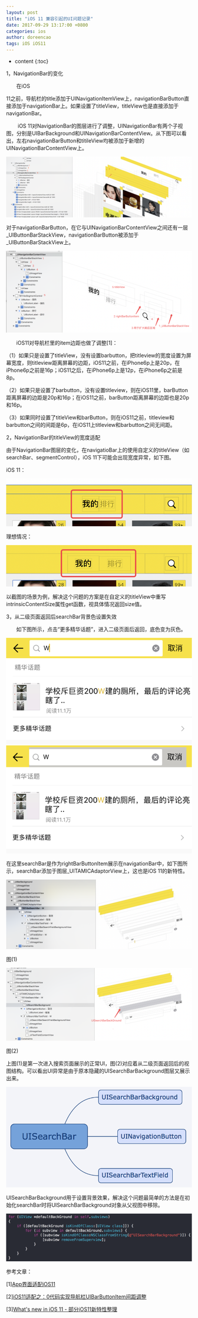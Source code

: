 ```yaml
---
layout: post
title: "iOS 11 兼容引起的UI问题记录"
date: 2017-09-29 13:17:00 +0800
categories: ios
author: doreencao
tags: iOS iOS11
---
```


* content
{:toc}



1，NavigationBar的变化

       在iOS
<!--more-->
11之前，导航栏的title添加于UINavigationItemView上，navigationBarButton直接添加于navigationBar上。如果设置了titleView，titleView也是直接添加于navigationBar。

        iOS
11对NavigationBar的图层进行了调整，UINavigationBar有两个子视图，分别是UIBarBackground和UINavigationBarContentView。从下图可以看出，左右navigationBarButton和titileView均被添加于新增的UINavigationBarContentView上。

![](/image/ios_11_jian_rong_yin_qi_de_ui_wen_ti_ji_lu/9c51964faad603bdacabba803b3a9328767980d6ebb0ec2244a3890838cb189d)

对于navigationBarButton，在它与UINavigationBarContentView之间还有一层_UIButtonBarStackView，navigationBarButton被添加于_UIButtonBarStackView上。

![](/image/ios_11_jian_rong_yin_qi_de_ui_wen_ti_ji_lu/23ad57a0dc0a780317c4606908660c568ed2559af2d3ed79d3ce01242ae05fac)

       iOS11对导航栏里的item边距也做了调整[1]：

（1）如果只是设置了titleView，没有设置barbutton，把titleview的宽度设置为屏幕宽度，则titleview距离屏幕的边距，iOS11之前，在iPhone6p上是20p，在iPhone6p之前是16p；iOS11之后，在iPhone6p上是12p，在iPhone6p之前是8p。

（2）如果只是设置了barbutton，没有设置titleview，则在iOS11里，barButton距离屏幕的边距是20p和16p；在iOS11之前，barButton距离屏幕的边距也是20p和16p。

（3）如果同时设置了titleView和barButton，则在iOS11之前，titleview和barbutton之间的间距是6p，在iOS11上titleview和barbutton之间无间距。

2，NavigationBar的titleView的宽度适配

由于NavigationBar图层的变化，在navigatioBar上的使用自定义的titleView（如searchBar、segmentControl），iOS
11下可能会出现宽度异常，如下图。

iOS 11：

![](/image/ios_11_jian_rong_yin_qi_de_ui_wen_ti_ji_lu/ab20174530857942b74abdd4f6508c93366213db10c07da5bf8dbf0bd3f79192)

理想情况：

![](/image/ios_11_jian_rong_yin_qi_de_ui_wen_ti_ji_lu/915bdb0d31946bd18552047bd22c278a7256f678cc2bfa950bd1b475a4199856)

以截图的场景为例，解决这个问题的方案是在自定义的titleView中重写intrinsicContentSize属性get函数，视具体情况返回size值。

3，从二级页面返回后searchBar背景色设置失效

       如下图所示，点击“更多精华话题”，进入二级页面后返回，底色变为灰色。

![](/image/ios_11_jian_rong_yin_qi_de_ui_wen_ti_ji_lu/c6ba8d23d1e1f61e77e8f864d4e888e15f8231aa4c52b2fca82d8645f9de2ce0)
![](/image/ios_11_jian_rong_yin_qi_de_ui_wen_ti_ji_lu/13437e8957a298ecc406e6394053cbebcd708aadfc11b0db1f17f1ffc18b985d)

在这里searchBar是作为rightBarButtonItem展示在navigationBar中，如下图所示，searchBar添加于图层_UITAMICAdaptorView上，这也是iOS
11的新特性。

![](/image/ios_11_jian_rong_yin_qi_de_ui_wen_ti_ji_lu/c3178e300b99c1e39319214c89c2134282a237cdc6ef46c8aa52fe37d5abc479)

图(1)

![](/image/ios_11_jian_rong_yin_qi_de_ui_wen_ti_ji_lu/37388f0af916fbf66af5da3d332191cd71c5f46399fa635371fea6ddda5ac454)

图(2)

上图(1)是第一次进入搜索页面展示的正常UI，图(2)对应着从二级页面返回后的视图结构。可以看出UI异常是由于原本隐藏的UISearchBarBackground图层又展示出来。

![](/image/ios_11_jian_rong_yin_qi_de_ui_wen_ti_ji_lu/d807a51cf25b1862976880469963cb3094165b651e548e7c9eea3a740ce5a223)

UISearchBarBackground用于设置背景效果，解决这个问题最简单的方法是在初始化searchBar时将UISearchBarBackground对象从父视图中移除。

![](/image/ios_11_jian_rong_yin_qi_de_ui_wen_ti_ji_lu/8f35dec13adf390556a3d29122f560856c73c559cc01b1235807645ca992bd86)

参考文章：

[1][App界面适配iOS11](http://www.jianshu.com/p/352f101d6df1)

[2][iOS11适配之：0代码实现导航栏UIBarButtonItem间距调整](https://ioslittlewhite.github.io/2017/09/21/iOS11适配之：0代码实现导航栏UIBarButtonItem间距调整/)

[3][What's new in iOS 11 -
部分iOS11新特性整理](http://www.jianshu.com/p/d4a17c32abdf)

